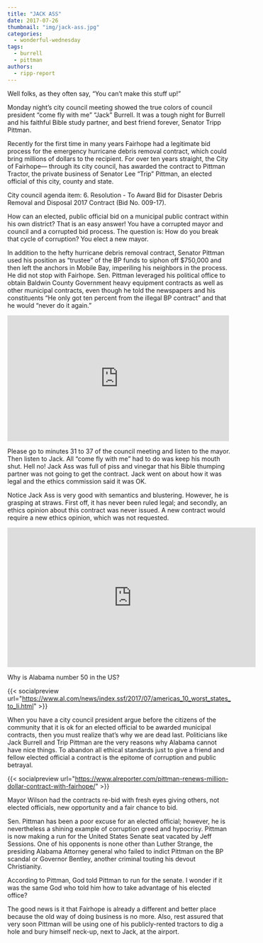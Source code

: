 ```yaml
---
title: "JACK ASS"
date: 2017-07-26
thumbnail: "img/jack-ass.jpg"
categories: 
  - wonderful-wednesday
tags: 
  - burrell
  - pittman
authors: 
  - ripp-report
---
```


Well folks, as they often say, “You can’t make this stuff up!”

Monday night’s city council meeting showed the true colors of council president “come fly with me” “Jack” Burrell. It was a tough night for Burrell and his faithful Bible study partner, and best friend forever, Senator Tripp Pittman.

Recently for the first time in many years Fairhope had a legitimate bid process for the emergency hurricane debris removal contract, which could bring millions of dollars to the recipient. For over ten years straight, the City of Fairhope― through its city council, has awarded the contract to Pittman Tractor, the private business of Senator Lee “Trip” Pittman, an elected official of this city, county and state.

City council agenda item: 6. Resolution - To Award Bid for Disaster Debris Removal and Disposal 2017 Contract (Bid No. 009-17).

How can an elected, public official bid on a municipal public contract within his own district? That is an easy answer! You have a corrupted mayor and council and a corrupted bid process. The question is: How do you break that cycle of corruption? You elect a new mayor.

In addition to the hefty hurricane debris removal contract, Senator Pittman used his position as “trustee” of the BP funds to siphon off $750,000 and then left the anchors in Mobile Bay, imperiling his neighbors in the process. He did not stop with Fairhope. Sen. Pittman leveraged his political office to obtain Baldwin County Government heavy equipment contracts as well as other municipal contracts, even though he told the newspapers and his constituents “He only got ten percent from the illegal BP contract” and that he would “never do it again.”

<iframe style="border: none; overflow: hidden;" src="https://cdn.rippreport.com/wp-content/uploads/2017/07/post.php?href=https%3A%2F%2Fwww.facebook.com%2FTheRippReport%2Fposts%2F1343505082344956&amp;width=500" width="500" height="284" frameborder="0" scrolling="no"></iframe>

Please go to minutes 31 to 37 of the council meeting and listen to the mayor. Then listen to Jack. All “come fly with me” had to do was keep his mouth shut. Hell no! Jack Ass was full of piss and vinegar that his Bible thumping partner was not going to get the contract. Jack went on about how it was legal and the ethics commission said it was OK.

Notice Jack Ass is very good with semantics and blustering. However, he is grasping at straws. First off, it has never been ruled legal; and secondly, an ethics opinion about this contract was never issued. A new contract would require a new ethics opinion, which was not requested.

<iframe width="560" height="315" src="https://www.youtube.com/embed/xnhhCwNleKQ" frameborder="0" allowfullscreen></iframe>

Why is Alabama number 50 in the US?

{{< socialpreview url="https://www.al.com/news/index.ssf/2017/07/americas_10_worst_states_to_li.html" >}}

When you have a city council president argue before the citizens of the community that it is ok for an elected official to be awarded municipal contracts, then you must realize that’s why we are dead last. Politicians like Jack Burrell and Trip Pittman are the very reasons why Alabama cannot have nice things. To abandon all ethical standards just to give a friend and fellow elected official a contract is the epitome of corruption and public betrayal.

{{< socialpreview url="https://www.alreporter.com/pittman-renews-million-dollar-contract-with-fairhope/" >}}

Mayor Wilson had the contracts re-bid with fresh eyes giving others, not elected officials, new opportunity and a fair chance to bid.

Sen. Pittman has been a poor excuse for an elected official; however, he is nevertheless a shining example of corruption greed and hypocrisy. Pittman is now making a run for the United States Senate seat vacated by Jeff Sessions. One of his opponents is none other than Luther Strange, the presiding Alabama Attorney general who failed to indict Pittman on the BP scandal or Governor Bentley, another criminal touting his devout Christianity.

According to Pittman, God told Pittman to run for the senate. I wonder if it was the same God who told him how to take advantage of his elected office?

The good news is it that Fairhope is already a different and better place because the old way of doing business is no more. Also, rest assured that very soon Pittman will be using one of his publicly-rented tractors to dig a hole and bury himself neck-up, next to Jack, at the airport.
